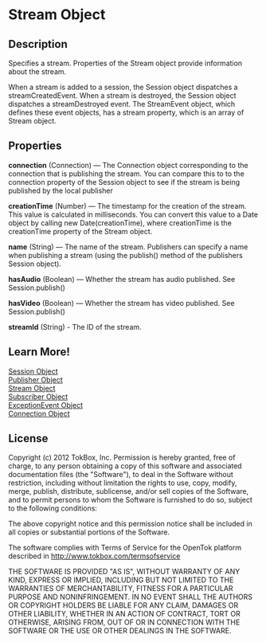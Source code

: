 # Stream Object

## Description

Specifies a stream. Properties of the Stream object provide information about the stream.

When a stream is added to a session, the Session object dispatches a streamCreatedEvent. When a stream is destroyed, the Session object dispatches a streamDestroyed event. The StreamEvent object, which defines these event objects, has a stream property, which is an array of Stream object. 


## Properties

**connection** (Connection) — The Connection object corresponding to the connection that is publishing the stream. You can compare this to to the connection property of the Session object to see if the stream is being published by the local publisher

**creationTime** (Number) — The timestamp for the creation of the stream. This value is calculated in milliseconds. You can convert this value to a Date object by calling new Date(creationTime), where creationTime is the creationTime property of the Stream object.

**name** (String) — The name of the stream. Publishers can specify a name when publishing a stream (using the publish() method of the publishers Session object).

**hasAudio** (Boolean) — Whether the stream has audio published. See Session.publish()

**hasVideo** (Boolean) — Whether the stream has video published. See Session.publish()

**streamId** (String) - The ID of the stream.


## Learn More!
[Session Object](session.md)  
[Publisher Object](publisher.md)  
[Stream Object](stream.md)  
[Subscriber Object](subscriber.md)  
[ExceptionEvent Object](exceptionEvent.md)  
[Connection Object](connection.md)  


## License

Copyright (c) 2012 TokBox, Inc.
Permission is hereby granted, free of charge, to any person obtaining a copy of
this software and associated documentation files (the "Software"), to deal in 
the Software without restriction, including without limitation the rights to 
use, copy, modify, merge, publish, distribute, sublicense, and/or sell copies 
of the Software, and to permit persons to whom the Software is furnished to do 
so, subject to the following conditions:

The above copyright notice and this permission notice shall be included in all 
copies or substantial portions of the Software.

The software complies with Terms of Service for the OpenTok platform described 
in http://www.tokbox.com/termsofservice

THE SOFTWARE IS PROVIDED "AS IS", WITHOUT WARRANTY OF ANY KIND, EXPRESS OR 
IMPLIED, INCLUDING BUT NOT LIMITED TO THE WARRANTIES OF MERCHANTABILITY, 
FITNESS FOR A PARTICULAR PURPOSE AND NONINFRINGEMENT. IN NO EVENT SHALL THE 
AUTHORS OR COPYRIGHT HOLDERS BE LIABLE FOR ANY CLAIM, DAMAGES OR OTHER 
LIABILITY, WHETHER IN AN ACTION OF CONTRACT, TORT OR OTHERWISE, ARISING FROM, 
OUT OF OR IN CONNECTION WITH THE SOFTWARE OR THE USE OR OTHER DEALINGS IN THE 
SOFTWARE.




